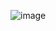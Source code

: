 ![image](https://github.com/yozhikgod/08.09.2023_redos_and_programs/assets/112688367/738268d9-e8e5-43c9-969d-64be8f6de397)
